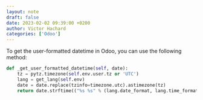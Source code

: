 ```yaml
---
layout: note
draft: false
date: 2023-02-02 09:39:00 +0200
author: Victor Hachard
categories: ['Odoo']
---
```


To get the user-formatted datetime in Odoo, you can use the following method:

```py
def _get_user_formatted_datetime(self, date):
    tz = pytz.timezone(self.env.user.tz or 'UTC')
    lang = get_lang(self.env)
    date = date.replace(tzinfo=timezone.utc).astimezone(tz)
    return date.strftime(("%s %s" % (lang.date_format, lang.time_format)))
```
